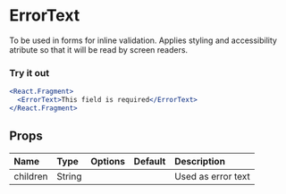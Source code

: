 # ErrorText

To be used in forms for inline validation. Applies styling and accessibility atribute so that it will be read by screen readers.

### Try it out

```.jsx
<React.Fragment>
  <ErrorText>This field is required</ErrorText>
</React.Fragment>
```

## Props

| Name | Type | Options | Default | Description |
| :- | :- | :-: | :- | :- |
| children | String | |  | Used as error text |
